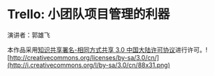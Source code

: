 # Trello: 小团队项目管理的利器

演讲者：郭雄飞

本作品采用[知识共享署名-相同方式共享 3.0 中国大陆许可协议](http://creativecommons.org/licenses/by-sa/3.0/cn/)进行许可。![http://creativecommons.org/licenses/by-sa/3.0/cn/](http://i.creativecommons.org/l/by-sa/3.0/cn/88x31.png)
